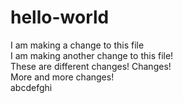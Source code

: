 # hello-world

I am making a change to this file  
I am making another change to this file!  
These are different changes!
Changes!  
More and more changes!  
abcdefghi